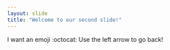 ```yaml
---
layout: slide
title: "Welcome to our second slide!"
---
```

I want an emoji :octocat:
Use the left arrow to go back!
